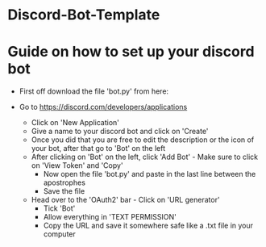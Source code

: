 # Discord-Bot-Template
#
# Guide on how to set up your discord bot

- First off download the file 'bot.py' from here: 

- Go to https://discord.com/developers/applications
    - Click on 'New Application'
     - Give a name to your discord bot and click on 'Create'
    - Once you did that you are free to edit the description or the icon of your bot, after that go to 'Bot' on the left
     - After clicking on 'Bot' on the left, click 'Add Bot'
      - Make sure to click on 'View Token' and 'Copy'
       - Now open the file 'bot.py' and paste in the last line between the apostrophes
        - Save the file
     - Head over to the 'OAuth2' bar
      - Click on 'URL generator'
       - Tick 'Bot'
        - Allow everything in 'TEXT PERMISSION'
         - Copy the URL and save it somewhere safe like a .txt file in your computer
